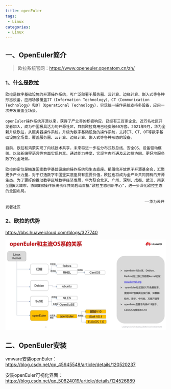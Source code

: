 ```yaml
---
title: openEuler
tags:
 - Linux
categories: 
 - Linux
---
```






## 一、OpenEuler简介

> 欧拉系统官网：https://www.openeuler.openatom.cn/zh/

### 1、什么是欧拉

~~~
欧拉是数字基础设施的开源操作系统，可广泛部署于服务器、云计算、边缘计算、嵌入式等各种形态设备，应用场景覆盖IT（Information Technology）、CT（Communication Technology）和OT（Operational Technology），实现统一操作系统支持多设备，应用一次开发覆盖全场景。

openEuler操作系统开源以来，获得了产业界的积极响应，已经有三百家企业、近万名社区开发者加入，成为中国极具活力的开源社区，目前欧拉商用已经突破60万套。2021年9月，华为全新升级欧拉，从服务器操作系统，升级为数字基础设施的操作系统，支持IT、CT、OT等数字基础设施全场景，覆盖服务器、云计算、边缘计算、嵌入式等各种形态的设备。

目前，欧拉和鸿蒙实现了内核技术共享，未来将进一步在分布式软总线、安全OS、设备驱动框架、以及新编程语言等方面实现共享。通过能力共享，实现生态互通及云边端协同，更好地服务数字化全场景。

欧拉的定位是瞄准国家数字基础设施的操作系统和生态底座。捐赠给开放原子开源基金会，汇聚更多产业力量，对于打造数字中国坚实底座具有重要价值，欧拉也将成为全产业共同拥有的开源生态。为了更好的推动数字区域数字经济发展，华为联合北京、广州、深圳、成都、武汉、南京全国6大城市、协同8家操作系统伙伴共同启动首批“欧拉生态创新中心”，进一步深化欧拉生态的全国布局。

                                                            ​ ——华为云开发者社区
~~~



### 2、欧拉的优势

https://bbs.huaweicloud.com/blogs/327740

![image.png](1_openEuler.assets/1642754357819088619.png)

## 二、OpenEuler安装

vmware安装openEuler：https://blog.csdn.net/qq_45945548/article/details/120520237

安装openEuler可视化界面：https://blog.csdn.net/qq_50824019/article/details/124526889

